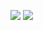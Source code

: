 ![](https://github-readme-stats.vercel.app/api?username=sky-joker&theme=monokai&show_icons=true) ![](https://github-readme-stats.vercel.app/api/top-langs/?username=sky-joker&theme=monokai)
